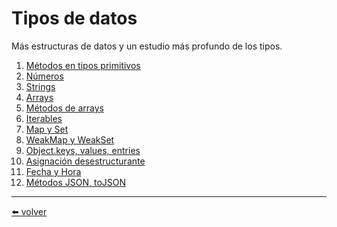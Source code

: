 # Tipos de datos

Más estructuras de datos y un estudio más profundo de los tipos.

1. [Métodos en tipos primitivos](https://github.com/VictorHugoAguilar/javascript-interview-questions-explained/blob/main/theory/data-types/primitives-methods/readme.md)
2. [Números](https://github.com/VictorHugoAguilar/javascript-interview-questions-explained/blob/main/theory/data-types/number/readme.md)
3. [Strings](https://github.com/VictorHugoAguilar/javascript-interview-questions-explained/blob/main/theory/data-types/string/readme.md)
4. [Arrays](https://github.com/VictorHugoAguilar/javascript-interview-questions-explained/blob/main/theory/data-types/array/readme.md)
5. [Métodos de arrays](https://github.com/VictorHugoAguilar/javascript-interview-questions-explained/blob/main/theory/data-types/array-methods/readme.md)
6. [Iterables](https://github.com/VictorHugoAguilar/javascript-interview-questions-explained/blob/main/theory/data-types/iterable/readme.md)
7. [Map y Set]()
8. [WeakMap y WeakSet]()
9. [Object.keys, values, entries]()
10. [Asignación desestructurante]()
11. [Fecha y Hora]()
12. [Métodos JSON, toJSON]()

---
[⬅️ volver](https://github.com/VictorHugoAguilar/javascript-interview-questions-explained/blob/main/theory/readme.md)
